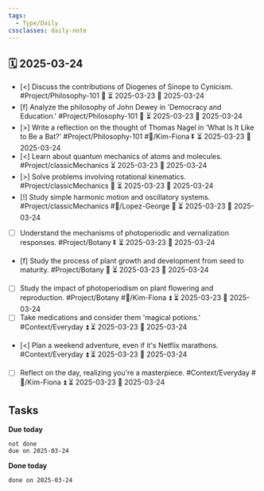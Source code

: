```yaml
---
tags:
  - Type/Daily
cssclasses: daily-note
---
```


## 🗓️ 2025-03-24

- [<] Discuss the contributions of Diogenes of Sinope to Cynicism. #Project/Philosophy-101 🔽 ⏳ 2025-03-23 📅 2025-03-24
- [f] Analyze the philosophy of John Dewey in 'Democracy and Education.' #Project/Philosophy-101 🔼 ⏳ 2025-03-23 📅 2025-03-24
- [>] Write a reflection on the thought of Thomas Nagel in 'What Is It Like to Be a Bat?' #Project/Philosophy-101 #👤/Kim-Fiona ⏬ ⏳ 2025-03-23 📅 2025-03-24
- [<] Learn about quantum mechanics of atoms and molecules. #Project/classicMechanics ⏳ 2025-03-23 📅 2025-03-24
- [>] Solve problems involving rotational kinematics. #Project/classicMechanics 🔼 ⏳ 2025-03-23 📅 2025-03-24
- [!] Study simple harmonic motion and oscillatory systems. #Project/classicMechanics #👤/Lopez-George 🔽 ⏳ 2025-03-23 📅 2025-03-24
- [ ] Understand the mechanisms of photoperiodic and vernalization responses. #Project/Botany ⏬ ⏳ 2025-03-23 📅 2025-03-24
- [f] Study the process of plant growth and development from seed to maturity. #Project/Botany 🔼 ⏳ 2025-03-23 📅 2025-03-24
- [ ] Study the impact of photoperiodism on plant flowering and reproduction. #Project/Botany #👤/Kim-Fiona ⏫ ⏳ 2025-03-23 📅 2025-03-24
- [ ] Take medications and consider them 'magical potions.' #Context/Everyday ⏫ ⏳ 2025-03-23 📅 2025-03-24
- [<] Plan a weekend adventure, even if it's Netflix marathons. #Context/Everyday ⏫ ⏳ 2025-03-23 📅 2025-03-24
- [ ] Reflect on the day, realizing you're a masterpiece. #Context/Everyday #👤/Kim-Fiona ⏫ ⏳ 2025-03-23 📅 2025-03-24

## Tasks

**Due today**

```tasks
not done
due on 2025-03-24
```

**Done today**

```tasks
done on 2025-03-24
```
            